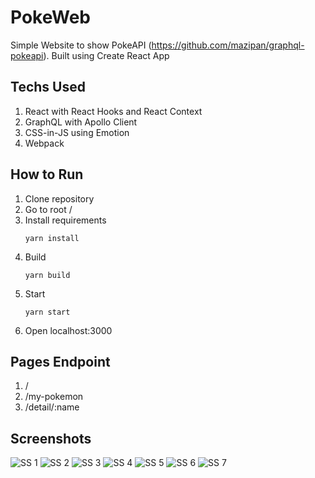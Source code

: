 # PokeWeb
Simple Website to show PokeAPI (https://github.com/mazipan/graphql-pokeapi).
Built using Create React App

## Techs Used
1. React with React Hooks and React Context
2. GraphQL with Apollo Client
3. CSS-in-JS using Emotion
4. Webpack

## How to Run
1. Clone repository
2. Go to root /
3. Install requirements
    ```
    yarn install
    ```
4. Build
    ```
    yarn build
    ```
5. Start
    ```
    yarn start
    ```
6. Open localhost:3000

## Pages Endpoint
1. /
2. /my-pokemon
3. /detail/:name

## Screenshots
![SS 1](screenshots/1.PNG)
![SS 2](screenshots/2.PNG)
![SS 3](screenshots/3.PNG)
![SS 4](screenshots/4.PNG)
![SS 5](screenshots/5.PNG)
![SS 6](screenshots/6.PNG)
![SS 7](screenshots/7.PNG)